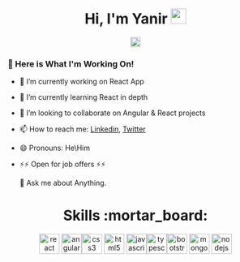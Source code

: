 
<h1 align="center">
     Hi, I'm Yanir <img src="https://raw.githubusercontent.com/verma-anushka/verma-anushka/master/gifs/wave.gif" width="30px"></h1>
<p align="center">     
<a href=https://www.linkedin.com/in/yanir-rot-1454621b0 target="blank"><img align="center" src=https://cdn.jsdelivr.net/npm/simple-icons@3.0.1/icons/linkedin.svg alt="rahuldkjain" height="20" width="20" /></a>
</p>    

### :construction_worker: Here is What I'm Working On! 

- 🔭 I’m currently working on  React App
- 🌱 I’m currently learning React in depth 
- 👯 I’m looking to collaborate on Angular & React projects

- 📫 How to reach me: [Linkedin](https://www.linkedin.com/in/yanir-rot-1454621b0/), [Twitter](https://twitter.com/Yanir23324771)
- 😄 Pronouns: He\Him
- ⚡⚡ Open for job offers ⚡⚡

     💬 Ask me about Anything.

<h1 align="center">
     Skills :mortar_board:</h1>

<p align="center">  
<img 
src=https://devicons.github.io/devicon/devicon.git/icons/react/react-original-wordmark.svg alt=react width="40" height="40"/> <img 
src=https://devicon.dev/devicon.git/icons/angularjs/angularjs-original.svg  alt=angularjs width="40" height="40"/><img src=https://devicons.github.io/devicon/devicon.git/icons/css3/css3-original-wordmark.svg alt=css3 width="40" height="40"/> <img src=https://devicons.github.io/devicon/devicon.git/icons/html5/html5-original-wordmark.svg alt=html5 width="40" height="40"/> <img src=https://devicons.github.io/devicon/devicon.git/icons/javascript/javascript-original.svg alt=javascript width="40" height="40"/><img                                         src=https://devicon.dev/devicon.git/icons/typescript/typescript-original.svg alt=typescript width="40" height="40" /><img
src=https://devicon.dev/devicon.git/icons/bootstrap/bootstrap-plain.svg alt=bootstrap width="40" height="40" /> <img src=https://devicons.github.io/devicon/devicon.git/icons/mongodb/mongodb-original-wordmark.svg alt=mongodb width="40" height="40"/>  <img
src=https://devicon.dev/devicon.git/icons/nodejs/nodejs-original-wordmark.svg alt=nodejs width="40" height="40"/>
</p>

